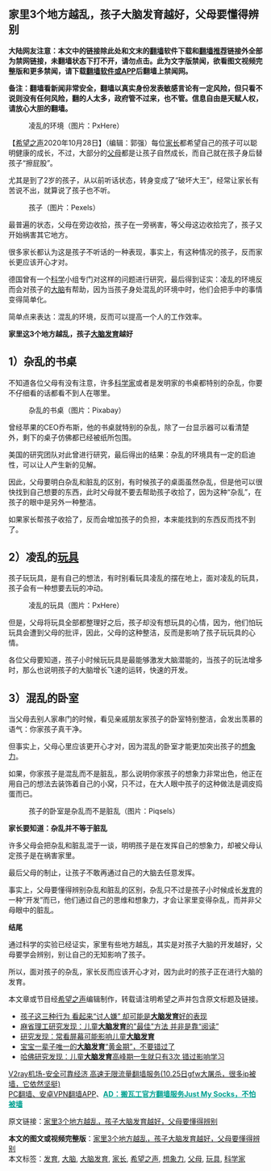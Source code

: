  <h2>家里3个地方越乱，孩子大脑发育越好，父母要懂得辨别</h2> <p class="notice"><b>大陆网友注意：本文中的链接除此处和文末的<a href="https://github.com/bannedbook/fanqiang" >翻墙</a>软件下载和<a href="https://github.com/killgcd/justmysocks/blob/master/README.md">翻墙推荐</a>链接外全部为禁网链接，未翻墙状态下打不开，请勿点击。此为文字版禁闻，欲看图文视频完整版和更多禁闻，请下载<a href="https://github.com/bannedbook/fanqiang">翻墙软件或APP</a>后翻墙上禁闻网。</p><p>备注：翻墙看新闻非常安全，翻墙以真实身份发表敏感言论有一定风险，但只看不说则没有任何风险，翻的人太多，政府管不过来，也不管。信息自由是天赋人权，请放心大胆的翻墙。</b></p>  <div class="entry"> <figure><figcaption>凌乱的环境（图片：PxHere）</figcaption></figure> <p>【<span class='wp_keywordlink_affiliate'><a href="https://www.soundofhope.org" title="希望之声" target="_blank">希望之声</a></span>2020年10月28日】（编辑：郭强）每位<a href="https://www.bannedbook.org/bnews/tag/%E5%AE%B6%E9%95%BF/" class="st_tag internal_tag" rel="tag" title="标签 家长 下的日志">家长</a>都希望自己的孩子可以聪明健康的成长，不过，大部分的<a href="https://www.bannedbook.org/bnews/tag/%e7%88%b6%e6%af%8d/" class="st_tag internal_tag" rel="tag" title="标签 父母 下的日志">父母</a>都是让孩子自然成长，而自己就在孩子身后替孩子“擦屁股”。</p> <p>尤其是到了2岁的孩子，从以前听话状态，转身变成了“破坏大王”，经常让家长有苦说不出，就算说了孩子也不听。</p> <figure><figcaption>孩子（图片：Pexels）</figcaption></figure> <p>最普遍的状态，父母在旁边收拾，孩子在一旁祸害，等父母这边收拾完了，孩子又开始祸害其它地方。</p> <p>很多家长都认为这是孩子不听话的一种表现，事实上，有这种情况的孩子，反而家长更应该开心才对。</p> <p>德国曾有一个<span class='wp_keywordlink'><a href="https://www.bannedbook.org/forum11/topic309.html" title="禁片：“科学”的棍子" target="_blank">科学</a></span>小组专门对这样的问题进行研究，最后得到证实：凌乱的环境反而会对孩子的<a href="https://www.bannedbook.org/bnews/tag/%E5%A4%A7%E8%84%91/" class="st_tag internal_tag" rel="tag" title="标签 大脑 下的日志">大脑</a>有帮助，因为当孩子身处混乱的环境中时，他们会把手中的事情变得简单化。</p> <p>简单点来表达：混乱的环境，反而可以提高一个人的工作效率。</p>  <p><strong>家里这3个地方越乱，孩子<a href="https://www.bannedbook.org/bnews/tag/%E5%A4%A7%E8%84%91%E5%8F%91%E8%82%B2/" class="st_tag internal_tag" rel="tag" title="标签 大脑发育 下的日志">大脑发育</a>越好</strong></p> <h2>1）杂乱的书桌</h2> <p>不知道各位父母有没有注意，许多<a href="https://www.bannedbook.org/bnews/tag/%e7%a7%91%e5%ad%a6%e5%ae%b6/" class="st_tag internal_tag" rel="tag" title="标签 科学家 下的日志">科学家</a>或者是发明家的书桌都特别的杂乱，你要不仔细看的话都看不到人在哪里。</p> <figure><figcaption>杂乱的书桌（图片：Pixabay）</figcaption></figure> <p>曾经苹果的CEO乔布斯，他的书桌就特别的杂乱，除了一台显示器可以看清楚外，剩下的桌子仿佛都已经被纸所包围。</p> <p>美国的研究团队对此曾进行研究，最后得出的结果：杂乱的环境具有一定的启迪性，可以让人产生新的见解。</p> <p>因此，父母要明白杂乱和脏乱的区别，有时候孩子的桌面虽然杂乱，但是他可以很快找到自己想要的东西，此时父母就不要去帮助孩子收拾了，因为这种“杂乱”，在孩子的眼中是另外一种整洁。</p> <p>如果家长帮孩子收拾了，反而会增加孩子的负担，本来能找到的东西反而找不到了。</p>  <h2>2）凌乱的<a href="https://www.bannedbook.org/bnews/tag/%e7%8e%a9%e5%85%b7/" class="st_tag internal_tag" rel="tag" title="标签 玩具 下的日志">玩具</a></h2> <p>孩子玩玩具，是有自己的想法，有时别看玩具凌乱的摆在地上，面对凌乱的玩具，孩子会有一种想要去玩的冲动。</p> <figure><figcaption>凌乱的玩具（图片：PxHere）</figcaption></figure> <p>但是，父母将玩具全部都整理好之后，孩子却没有想玩具的心情，因为，他们怕玩玩具会遭到父母的批评，因此，父母的这种整洁，反而是影响了孩子玩玩具的心情。</p> <p>各位父母要知道，孩子小时候玩玩具是最能够激发大脑潜能的，当孩子的玩法增多时，那么也说明孩子的大脑增长飞速的运转，快速的开发。</p> <h2>3）混乱的卧室</h2> <p>当父母去别人家串门的时候，看见亲戚朋友家孩子的卧室特别整洁，会发出羡慕的语气：你家孩子真干净。</p> <p>但事实上，父母心里应该更开心才对，因为混乱的卧室才能更加突出孩子的<a href="https://www.bannedbook.org/bnews/tag/%E6%83%B3%E8%B1%A1%E5%8A%9B/" class="st_tag internal_tag" rel="tag" title="标签 想象力 下的日志">想象力</a>。</p> <p>如果，你家孩子是混乱而不是脏乱，那么说明你家孩子的想象力非常出色，他正在用自己的想法去装饰着自己的小窝，只不过，在大人眼中孩子的这种做法是调皮捣蛋而已。</p>  <figure><figcaption>孩子的卧室是杂乱而不是脏乱（图片：Piqsels）</figcaption></figure> <p><strong>家长要知道：杂乱并不等于脏乱</strong></p> <p>许多父母会把杂乱和脏乱混于一谈，明明孩子是在发挥自己的想象力，却被父母认定孩子是在祸害家里。</p> <p>最后父母的制止，让孩子不敢再通过自己的大脑去任意发挥。</p> <p>事实上，父母要懂得辨别杂乱和脏乱的区别，杂乱只不过是孩子小时候成长<a href="https://www.bannedbook.org/bnews/tag/%E5%8F%91%E8%82%B2/" class="st_tag internal_tag" rel="tag" title="标签 发育 下的日志">发育</a>的一种“开发”而已，他们通过自己的思维和想象力，才会让家里变得杂乱，而并非父母眼中的脏乱。</p> <p><strong>结尾</strong></p> <p>通过科学的实验已经证实，家里有些地方越乱，其实是对孩子大脑的开发越好，父母要学会辨别，别让自己的无知影响了孩子。</p>  <p>所以，面对孩子的杂乱，家长反而应该开心才对，因为此时的孩子正在进行大脑的发育。</p> <p>本文章或节目经<a href="https://www.bannedbook.org/bnews/tag/%e5%b8%8c%e6%9c%9b%e4%b9%8b%e5%a3%b0/" class="st_tag internal_tag" rel="tag" title="标签 希望之声 下的日志">希望之声</a>编辑制作，转载请注明希望之声并包含原文标题及链接。</p> <ul class='op-related-articles' title='相关阅读'> <li><a href='https://www.bannedbook.org/bnews/lifebaike/20201021/1417407.html' target='_blank'>孩子这三种行为 看起来“讨人嫌” 却可能是<b>大脑发育</b>好的表现</a></li> <li><a href='https://www.bannedbook.org/bnews/lifebaike/20191214/1241065.html' target='_blank'>麻省理工研究发现：儿童<b>大脑发育</b>的&quot;最佳&quot;方法 并非是靠“阅读”</a></li> <li><a href='https://www.bannedbook.org/bnews/health/20191113/1222112.html' target='_blank'>研究发现：常看屏幕可能影响儿童<b>大脑发育</b></a></li> <li><a href='https://www.bannedbook.org/bnews/comments/20191028/1213896.html' target='_blank'>宝宝一辈子唯一的<b>大脑发育</b>“黄金期”，不要错过了</a></li> <li><a href='https://www.bannedbook.org/bnews/lifebaike/20190610/1141149.html' target='_blank'>哈佛研究发现：儿童<b>大脑发育</b>高峰期一生就只有3次 错过影响学习</a></li> </ul> <p class="texttj"> <a href="https://www.bannedbook.org/forum23/topic22702.html" target="_blank">V2ray机场-安全可靠经济 高速无限流量翻墙服务(10.25日gfw大屠杀，很多ip被墙，它依然坚挺)</a><br/> <a href="https://github.com/bannedbook/fanqiang/wiki/%E7%A6%81%E9%97%BB%E7%BD%91%E5%AE%89%E5%8D%93%E7%BF%BB%E5%A2%99%E6%96%B0%E9%97%BBAPP" target="_blank">PC翻墙、安卓VPN翻墙APP</a>、<span onclick="window.open('https://github.com/killgcd/justmysocks/blob/master/README.md')" style="font-weight:bold;color:#00A191;cursor:pointer;text-decoration:underline;outline:none">AD：搬瓦工官方翻墙服务Just My Socks，不怕被墙</span></p><p>原文链接：<a class="src_link"  href="https://www.soundofhope.org/post/435766" target="_blank">家里3个地方越乱，孩子大脑发育越好，父母要懂得辨别</a></p><a name='sharetosocial'></a>       <div><b>本文的图文或视频完整版</b>：<a href='https://www.bannedbook.org/bnews/comments/20201029/1422181.html'>家里3个地方越乱，孩子大脑发育越好，父母要懂得辨别</a></div>  </div><!--END ENTRY--> <div class="postfooter"> <div>本文标签：<a href="https://www.bannedbook.org/bnews/tag/%E5%8F%91%E8%82%B2/" rel="tag">发育</a>, <a href="https://www.bannedbook.org/bnews/tag/%E5%A4%A7%E8%84%91/" rel="tag">大脑</a>, <a href="https://www.bannedbook.org/bnews/tag/%E5%A4%A7%E8%84%91%E5%8F%91%E8%82%B2/" rel="tag">大脑发育</a>, <a href="https://www.bannedbook.org/bnews/tag/%E5%AE%B6%E9%95%BF/" rel="tag">家长</a>, <a href="https://www.bannedbook.org/bnews/tag/%e5%b8%8c%e6%9c%9b%e4%b9%8b%e5%a3%b0/" rel="tag">希望之声</a>, <a href="https://www.bannedbook.org/bnews/tag/%E6%83%B3%E8%B1%A1%E5%8A%9B/" rel="tag">想象力</a>, <a href="https://www.bannedbook.org/bnews/tag/%e7%88%b6%e6%af%8d/" rel="tag">父母</a>, <a href="https://www.bannedbook.org/bnews/tag/%e7%8e%a9%e5%85%b7/" rel="tag">玩具</a>, <a href="https://www.bannedbook.org/bnews/tag/%e7%a7%91%e5%ad%a6%e5%ae%b6/" rel="tag">科学家</a></div>  </div><!--END POSTFOOTER--> 